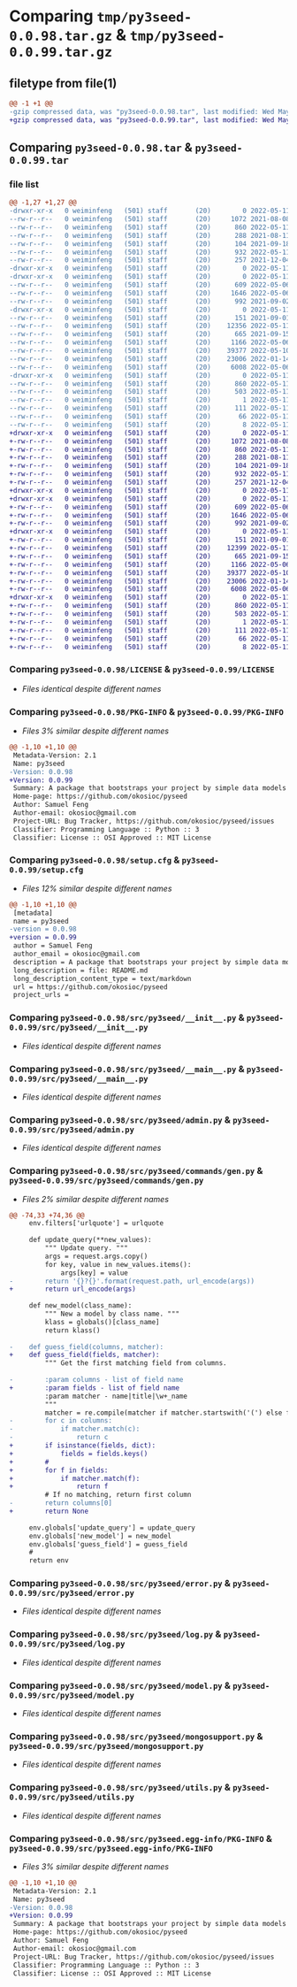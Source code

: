 # Comparing `tmp/py3seed-0.0.98.tar.gz` & `tmp/py3seed-0.0.99.tar.gz`

## filetype from file(1)

```diff
@@ -1 +1 @@
-gzip compressed data, was "py3seed-0.0.98.tar", last modified: Wed May 11 02:55:21 2022, max compression
+gzip compressed data, was "py3seed-0.0.99.tar", last modified: Wed May 11 04:06:54 2022, max compression
```

## Comparing `py3seed-0.0.98.tar` & `py3seed-0.0.99.tar`

### file list

```diff
@@ -1,27 +1,27 @@
-drwxr-xr-x   0 weiminfeng   (501) staff       (20)        0 2022-05-11 02:55:21.898618 py3seed-0.0.98/
--rw-r--r--   0 weiminfeng   (501) staff       (20)     1072 2021-08-08 16:29:42.000000 py3seed-0.0.98/LICENSE
--rw-r--r--   0 weiminfeng   (501) staff       (20)      860 2022-05-11 02:55:21.898762 py3seed-0.0.98/PKG-INFO
--rw-r--r--   0 weiminfeng   (501) staff       (20)      288 2021-08-11 03:57:41.000000 py3seed-0.0.98/README.md
--rw-r--r--   0 weiminfeng   (501) staff       (20)      104 2021-09-18 08:01:25.000000 py3seed-0.0.98/pyproject.toml
--rw-r--r--   0 weiminfeng   (501) staff       (20)      932 2022-05-11 02:55:21.899604 py3seed-0.0.98/setup.cfg
--rw-r--r--   0 weiminfeng   (501) staff       (20)      257 2021-12-04 07:21:56.000000 py3seed-0.0.98/setup.py
-drwxr-xr-x   0 weiminfeng   (501) staff       (20)        0 2022-05-11 02:55:21.877043 py3seed-0.0.98/src/
-drwxr-xr-x   0 weiminfeng   (501) staff       (20)        0 2022-05-11 02:55:21.894807 py3seed-0.0.98/src/py3seed/
--rw-r--r--   0 weiminfeng   (501) staff       (20)      609 2022-05-06 09:20:10.000000 py3seed-0.0.98/src/py3seed/__init__.py
--rw-r--r--   0 weiminfeng   (501) staff       (20)     1646 2022-05-06 09:20:10.000000 py3seed-0.0.98/src/py3seed/__main__.py
--rw-r--r--   0 weiminfeng   (501) staff       (20)      992 2021-09-02 08:44:38.000000 py3seed-0.0.98/src/py3seed/admin.py
-drwxr-xr-x   0 weiminfeng   (501) staff       (20)        0 2022-05-11 02:55:21.898094 py3seed-0.0.98/src/py3seed/commands/
--rw-r--r--   0 weiminfeng   (501) staff       (20)      151 2021-09-01 02:10:05.000000 py3seed-0.0.98/src/py3seed/commands/__init__.py
--rw-r--r--   0 weiminfeng   (501) staff       (20)    12356 2022-05-11 02:36:42.000000 py3seed-0.0.98/src/py3seed/commands/gen.py
--rw-r--r--   0 weiminfeng   (501) staff       (20)      665 2021-09-15 09:23:34.000000 py3seed-0.0.98/src/py3seed/error.py
--rw-r--r--   0 weiminfeng   (501) staff       (20)     1166 2022-05-06 11:35:05.000000 py3seed-0.0.98/src/py3seed/log.py
--rw-r--r--   0 weiminfeng   (501) staff       (20)    39377 2022-05-10 01:49:39.000000 py3seed-0.0.98/src/py3seed/model.py
--rw-r--r--   0 weiminfeng   (501) staff       (20)    23006 2022-01-14 03:15:02.000000 py3seed-0.0.98/src/py3seed/mongosupport.py
--rw-r--r--   0 weiminfeng   (501) staff       (20)     6008 2022-05-06 14:11:36.000000 py3seed-0.0.98/src/py3seed/utils.py
-drwxr-xr-x   0 weiminfeng   (501) staff       (20)        0 2022-05-11 02:55:21.896973 py3seed-0.0.98/src/py3seed.egg-info/
--rw-r--r--   0 weiminfeng   (501) staff       (20)      860 2022-05-11 02:55:21.000000 py3seed-0.0.98/src/py3seed.egg-info/PKG-INFO
--rw-r--r--   0 weiminfeng   (501) staff       (20)      503 2022-05-11 02:55:21.000000 py3seed-0.0.98/src/py3seed.egg-info/SOURCES.txt
--rw-r--r--   0 weiminfeng   (501) staff       (20)        1 2022-05-11 02:55:21.000000 py3seed-0.0.98/src/py3seed.egg-info/dependency_links.txt
--rw-r--r--   0 weiminfeng   (501) staff       (20)      111 2022-05-11 02:55:21.000000 py3seed-0.0.98/src/py3seed.egg-info/entry_points.txt
--rw-r--r--   0 weiminfeng   (501) staff       (20)       66 2022-05-11 02:55:21.000000 py3seed-0.0.98/src/py3seed.egg-info/requires.txt
--rw-r--r--   0 weiminfeng   (501) staff       (20)        8 2022-05-11 02:55:21.000000 py3seed-0.0.98/src/py3seed.egg-info/top_level.txt
+drwxr-xr-x   0 weiminfeng   (501) staff       (20)        0 2022-05-11 04:06:54.551836 py3seed-0.0.99/
+-rw-r--r--   0 weiminfeng   (501) staff       (20)     1072 2021-08-08 16:29:42.000000 py3seed-0.0.99/LICENSE
+-rw-r--r--   0 weiminfeng   (501) staff       (20)      860 2022-05-11 04:06:54.551971 py3seed-0.0.99/PKG-INFO
+-rw-r--r--   0 weiminfeng   (501) staff       (20)      288 2021-08-11 03:57:41.000000 py3seed-0.0.99/README.md
+-rw-r--r--   0 weiminfeng   (501) staff       (20)      104 2021-09-18 08:01:25.000000 py3seed-0.0.99/pyproject.toml
+-rw-r--r--   0 weiminfeng   (501) staff       (20)      932 2022-05-11 04:06:54.552575 py3seed-0.0.99/setup.cfg
+-rw-r--r--   0 weiminfeng   (501) staff       (20)      257 2021-12-04 07:21:56.000000 py3seed-0.0.99/setup.py
+drwxr-xr-x   0 weiminfeng   (501) staff       (20)        0 2022-05-11 04:06:54.536575 py3seed-0.0.99/src/
+drwxr-xr-x   0 weiminfeng   (501) staff       (20)        0 2022-05-11 04:06:54.547448 py3seed-0.0.99/src/py3seed/
+-rw-r--r--   0 weiminfeng   (501) staff       (20)      609 2022-05-06 09:20:10.000000 py3seed-0.0.99/src/py3seed/__init__.py
+-rw-r--r--   0 weiminfeng   (501) staff       (20)     1646 2022-05-06 09:20:10.000000 py3seed-0.0.99/src/py3seed/__main__.py
+-rw-r--r--   0 weiminfeng   (501) staff       (20)      992 2021-09-02 08:44:38.000000 py3seed-0.0.99/src/py3seed/admin.py
+drwxr-xr-x   0 weiminfeng   (501) staff       (20)        0 2022-05-11 04:06:54.551156 py3seed-0.0.99/src/py3seed/commands/
+-rw-r--r--   0 weiminfeng   (501) staff       (20)      151 2021-09-01 02:10:05.000000 py3seed-0.0.99/src/py3seed/commands/__init__.py
+-rw-r--r--   0 weiminfeng   (501) staff       (20)    12399 2022-05-11 03:45:53.000000 py3seed-0.0.99/src/py3seed/commands/gen.py
+-rw-r--r--   0 weiminfeng   (501) staff       (20)      665 2021-09-15 09:23:34.000000 py3seed-0.0.99/src/py3seed/error.py
+-rw-r--r--   0 weiminfeng   (501) staff       (20)     1166 2022-05-06 11:35:05.000000 py3seed-0.0.99/src/py3seed/log.py
+-rw-r--r--   0 weiminfeng   (501) staff       (20)    39377 2022-05-10 01:49:39.000000 py3seed-0.0.99/src/py3seed/model.py
+-rw-r--r--   0 weiminfeng   (501) staff       (20)    23006 2022-01-14 03:15:02.000000 py3seed-0.0.99/src/py3seed/mongosupport.py
+-rw-r--r--   0 weiminfeng   (501) staff       (20)     6008 2022-05-06 14:11:36.000000 py3seed-0.0.99/src/py3seed/utils.py
+drwxr-xr-x   0 weiminfeng   (501) staff       (20)        0 2022-05-11 04:06:54.550168 py3seed-0.0.99/src/py3seed.egg-info/
+-rw-r--r--   0 weiminfeng   (501) staff       (20)      860 2022-05-11 04:06:54.000000 py3seed-0.0.99/src/py3seed.egg-info/PKG-INFO
+-rw-r--r--   0 weiminfeng   (501) staff       (20)      503 2022-05-11 04:06:54.000000 py3seed-0.0.99/src/py3seed.egg-info/SOURCES.txt
+-rw-r--r--   0 weiminfeng   (501) staff       (20)        1 2022-05-11 04:06:54.000000 py3seed-0.0.99/src/py3seed.egg-info/dependency_links.txt
+-rw-r--r--   0 weiminfeng   (501) staff       (20)      111 2022-05-11 04:06:54.000000 py3seed-0.0.99/src/py3seed.egg-info/entry_points.txt
+-rw-r--r--   0 weiminfeng   (501) staff       (20)       66 2022-05-11 04:06:54.000000 py3seed-0.0.99/src/py3seed.egg-info/requires.txt
+-rw-r--r--   0 weiminfeng   (501) staff       (20)        8 2022-05-11 04:06:54.000000 py3seed-0.0.99/src/py3seed.egg-info/top_level.txt
```

### Comparing `py3seed-0.0.98/LICENSE` & `py3seed-0.0.99/LICENSE`

 * *Files identical despite different names*

### Comparing `py3seed-0.0.98/PKG-INFO` & `py3seed-0.0.99/PKG-INFO`

 * *Files 3% similar despite different names*

```diff
@@ -1,10 +1,10 @@
 Metadata-Version: 2.1
 Name: py3seed
-Version: 0.0.98
+Version: 0.0.99
 Summary: A package that bootstraps your project by simple data models definition and auto api and user interface generation
 Home-page: https://github.com/okosioc/pyseed
 Author: Samuel Feng
 Author-email: okosioc@gmail.com
 Project-URL: Bug Tracker, https://github.com/okosioc/pyseed/issues
 Classifier: Programming Language :: Python :: 3
 Classifier: License :: OSI Approved :: MIT License
```

### Comparing `py3seed-0.0.98/setup.cfg` & `py3seed-0.0.99/setup.cfg`

 * *Files 12% similar despite different names*

```diff
@@ -1,10 +1,10 @@
 [metadata]
 name = py3seed
-version = 0.0.98
+version = 0.0.99
 author = Samuel Feng
 author_email = okosioc@gmail.com
 description = A package that bootstraps your project by simple data models definition and auto api and user interface generation
 long_description = file: README.md
 long_description_content_type = text/markdown
 url = https://github.com/okosioc/pyseed
 project_urls =
```

### Comparing `py3seed-0.0.98/src/py3seed/__init__.py` & `py3seed-0.0.99/src/py3seed/__init__.py`

 * *Files identical despite different names*

### Comparing `py3seed-0.0.98/src/py3seed/__main__.py` & `py3seed-0.0.99/src/py3seed/__main__.py`

 * *Files identical despite different names*

### Comparing `py3seed-0.0.98/src/py3seed/admin.py` & `py3seed-0.0.99/src/py3seed/admin.py`

 * *Files identical despite different names*

### Comparing `py3seed-0.0.98/src/py3seed/commands/gen.py` & `py3seed-0.0.99/src/py3seed/commands/gen.py`

 * *Files 2% similar despite different names*

```diff
@@ -74,33 +74,36 @@
     env.filters['urlquote'] = urlquote
 
     def update_query(**new_values):
         """ Update query. """
         args = request.args.copy()
         for key, value in new_values.items():
             args[key] = value
-        return '{}?{}'.format(request.path, url_encode(args))
+        return url_encode(args)
 
     def new_model(class_name):
         """ New a model by class name. """
         klass = globals()[class_name]
         return klass()
 
-    def guess_field(columns, matcher):
+    def guess_field(fields, matcher):
         """ Get the first matching field from columns.
 
-        :param columns - list of field name
+        :param fields - list of field name
         :param matcher - name|title|\w+_name
         """
         matcher = re.compile(matcher if matcher.startswith('(') else f'({matcher})')
-        for c in columns:
-            if matcher.match(c):
-                return c
+        if isinstance(fields, dict):
+            fields = fields.keys()
+        #
+        for f in fields:
+            if matcher.match(f):
+                return f
         # If no matching, return first column
-        return columns[0]
+        return None
 
     env.globals['update_query'] = update_query
     env.globals['new_model'] = new_model
     env.globals['guess_field'] = guess_field
     #
     return env
```

### Comparing `py3seed-0.0.98/src/py3seed/error.py` & `py3seed-0.0.99/src/py3seed/error.py`

 * *Files identical despite different names*

### Comparing `py3seed-0.0.98/src/py3seed/log.py` & `py3seed-0.0.99/src/py3seed/log.py`

 * *Files identical despite different names*

### Comparing `py3seed-0.0.98/src/py3seed/model.py` & `py3seed-0.0.99/src/py3seed/model.py`

 * *Files identical despite different names*

### Comparing `py3seed-0.0.98/src/py3seed/mongosupport.py` & `py3seed-0.0.99/src/py3seed/mongosupport.py`

 * *Files identical despite different names*

### Comparing `py3seed-0.0.98/src/py3seed/utils.py` & `py3seed-0.0.99/src/py3seed/utils.py`

 * *Files identical despite different names*

### Comparing `py3seed-0.0.98/src/py3seed.egg-info/PKG-INFO` & `py3seed-0.0.99/src/py3seed.egg-info/PKG-INFO`

 * *Files 3% similar despite different names*

```diff
@@ -1,10 +1,10 @@
 Metadata-Version: 2.1
 Name: py3seed
-Version: 0.0.98
+Version: 0.0.99
 Summary: A package that bootstraps your project by simple data models definition and auto api and user interface generation
 Home-page: https://github.com/okosioc/pyseed
 Author: Samuel Feng
 Author-email: okosioc@gmail.com
 Project-URL: Bug Tracker, https://github.com/okosioc/pyseed/issues
 Classifier: Programming Language :: Python :: 3
 Classifier: License :: OSI Approved :: MIT License
```

